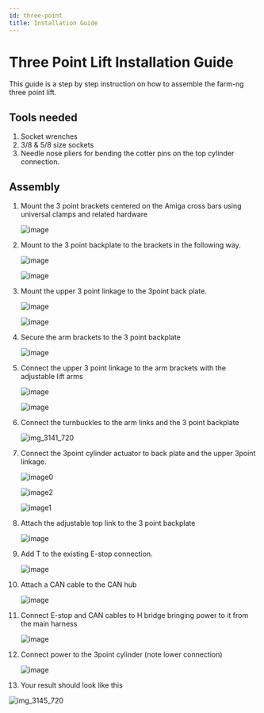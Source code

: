 ```yaml
---
id: three-point
title: Installation Guide
---
```

# Three Point Lift Installation Guide

This guide is a step by step instruction on how to assemble the farm-ng three point lift.

## Tools needed

1. Socket wrenches
2. 3/8 & 5/8 size sockets
3. Needle nose pliers for bending the cotter pins on the top cylinder connection.

## Assembly

1. Mount the 3 point brackets centered on the Amiga cross bars using universal clamps and related hardware

    ![image](https://github.com/farm-ng/amiga-dev-kit/assets/64480560/b5911e9b-98e1-4b2a-ba67-e01fe1f77422)

2. Mount to the 3 point backplate to the brackets in the following way.

    ![image](https://github.com/farm-ng/amiga-dev-kit/assets/64480560/17460082-5160-40f3-ad39-97a8044e5a7e)

    ![image](https://github.com/farm-ng/amiga-dev-kit/assets/64480560/e051765c-3b6d-4058-8cbf-69742ecf35ba)

3. Mount the upper 3 point linkage to the 3point back plate.

    ![image](https://github.com/farm-ng/amiga-dev-kit/assets/64480560/6df75a7a-d632-46e8-92c0-2c852139068d)

    ![image](https://github.com/farm-ng/amiga-dev-kit/assets/64480560/0d96efa8-735d-4670-a19a-8efb99629a05)

4. Secure the arm brackets to the 3 point backplate

    ![image](https://github.com/farm-ng/amiga-dev-kit/assets/64480560/079fd062-3fc6-4840-97af-34ca0d2e03e6)

5. Connect the upper 3 point linkage to the arm brackets with the adjustable lift arms

    ![image](https://github.com/farm-ng/amiga-dev-kit/assets/64480560/bc830964-4b00-49d9-93ab-343732594661)

    ![image](https://github.com/farm-ng/amiga-dev-kit/assets/64480560/9a17f13c-6550-4ecc-918c-db76a4364955)

6. Connect the turnbuckles to the arm links and the 3 point backplate

    ![img_3141_720](https://github.com/farm-ng/amiga-dev-kit/assets/64480560/8282a4b6-6976-4fca-a39d-a7e040acaed9)

7. Connect the 3point cylinder actuator to back plate and the upper 3point linkage.

    ![image0](https://github.com/farm-ng/amiga-dev-kit/assets/64480560/451e1e25-c493-400f-9d7b-5c0009677ed3)

    ![image2](https://github.com/farm-ng/amiga-dev-kit/assets/64480560/f091ba54-53f7-45df-b9d1-3eff3fbdbed5)

    ![image1](https://github.com/farm-ng/amiga-dev-kit/assets/64480560/25db5975-db23-472d-8359-db72afbdb3eb)

8. Attach the adjustable top link to the 3 point backplate

    ![image](https://github.com/farm-ng/amiga-dev-kit/assets/64480560/277f2a9d-bdd1-4648-8061-231c078561fa)

9. Add T to the existing  E-stop connection.

    ![image](https://github.com/farm-ng/amiga-dev-kit/assets/64480560/82249dd7-bde9-45d4-855c-c78f890ea964)

10. Attach a CAN cable to the CAN hub

    ![image](https://github.com/farm-ng/amiga-dev-kit/assets/64480560/3e652b3a-9456-4ae1-a032-57fab9f0b86b)

11. Connect E-stop and CAN cables to H bridge bringing power to it from the main harness

    ![image](https://github.com/farm-ng/amiga-dev-kit/assets/64480560/f511a27b-5d08-427e-bcf4-e42fc5444ba8)

12. Connect power to the 3point cylinder   (note lower connection)

    ![image](https://github.com/farm-ng/amiga-dev-kit/assets/64480560/545fb266-4bd9-4138-93b8-450a327061be)

13. Your result should look like this

   ![img_3145_720](https://github.com/farm-ng/amiga-dev-kit/assets/64480560/b483ace5-9836-43b0-9b5e-8597bf8e8fc6)
